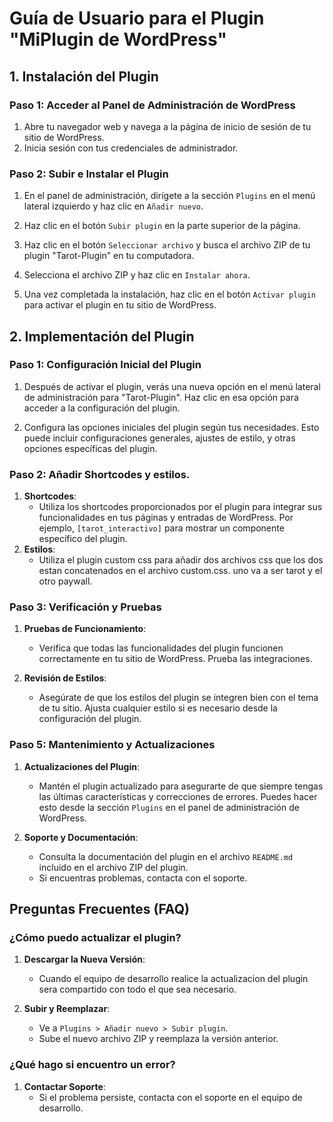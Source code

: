 # Guía de Usuario para el Plugin "MiPlugin de WordPress"

## 1. Instalación del Plugin

### Paso 1: Acceder al Panel de Administración de WordPress
1. Abre tu navegador web y navega a la página de inicio de sesión de tu sitio de WordPress.
2. Inicia sesión con tus credenciales de administrador.

### Paso 2: Subir e Instalar el Plugin
1. En el panel de administración, dirígete a la sección `Plugins` en el menú lateral izquierdo y haz clic en `Añadir nuevo`.

2. Haz clic en el botón `Subir plugin` en la parte superior de la página.

3. Haz clic en el botón `Seleccionar archivo` y busca el archivo ZIP de tu plugin "Tarot-Plugin" en tu computadora.

4. Selecciona el archivo ZIP y haz clic en `Instalar ahora`.

5. Una vez completada la instalación, haz clic en el botón `Activar plugin` para activar el plugin en tu sitio de WordPress.

## 2. Implementación del Plugin

### Paso 1: Configuración Inicial del Plugin
1. Después de activar el plugin, verás una nueva opción en el menú lateral de administración para "Tarot-Plugin". Haz clic en esa opción para acceder a la configuración del plugin.

2. Configura las opciones iniciales del plugin según tus necesidades. Esto puede incluir configuraciones generales, ajustes de estilo, y otras opciones específicas del plugin.


### Paso 2: Añadir Shortcodes y estilos.
1. **Shortcodes**:
   - Utiliza los shortcodes proporcionados por el plugin para integrar sus funcionalidades en tus páginas y entradas de WordPress. Por ejemplo, `[tarot_interactivo]` para mostrar un componente específico del plugin.
2. **Estilos**:
   - Utiliza el plugin custom css para añadir dos archivos css que los dos estan concatenados en el archivo custom.css. uno va a ser tarot y el otro paywall.


### Paso 3: Verificación y Pruebas
1. **Pruebas de Funcionamiento**:
   - Verifica que todas las funcionalidades del plugin funcionen correctamente en tu sitio de WordPress. Prueba las integraciones.

2. **Revisión de Estilos**:
   - Asegúrate de que los estilos del plugin se integren bien con el tema de tu sitio. Ajusta cualquier estilo si es necesario desde la configuración del plugin.

### Paso 5: Mantenimiento y Actualizaciones
1. **Actualizaciones del Plugin**:
   - Mantén el plugin actualizado para asegurarte de que siempre tengas las últimas características y correcciones de errores. Puedes hacer esto desde la sección `Plugins` en el panel de administración de WordPress.

2. **Soporte y Documentación**:
   - Consulta la documentación del plugin en el archivo `README.md` incluido en el archivo ZIP del plugin.
   - Si encuentras problemas, contacta con el soporte.

## Preguntas Frecuentes (FAQ)

### ¿Cómo puedo actualizar el plugin?
1. **Descargar la Nueva Versión**:
   - Cuando el equipo de desarrollo realice la actualizacion del plugin sera compartido con todo el que sea necesario.

2. **Subir y Reemplazar**:
   - Ve a `Plugins > Añadir nuevo > Subir plugin`.
   - Sube el nuevo archivo ZIP y reemplaza la versión anterior.

### ¿Qué hago si encuentro un error?
1. **Contactar Soporte**:
   - Si el problema persiste, contacta con el soporte en el equipo de desarrollo.

